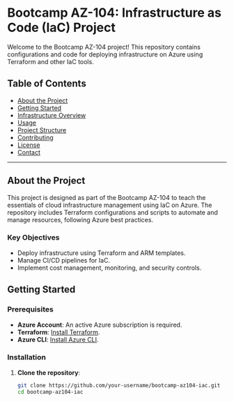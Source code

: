 # Bootcamp AZ-104: Infrastructure as Code (IaC) Project

Welcome to the Bootcamp AZ-104 project! This repository contains configurations and code for deploying infrastructure on Azure using Terraform and other IaC tools.

## Table of Contents
- [About the Project](#about-the-project)
- [Getting Started](#getting-started)
- [Infrastructure Overview](#infrastructure-overview)
- [Usage](#usage)
- [Project Structure](#project-structure)
- [Contributing](#contributing)
- [License](#license)
- [Contact](#contact)

---

## About the Project
This project is designed as part of the Bootcamp AZ-104 to teach the essentials of cloud infrastructure management using IaC on Azure. The repository includes Terraform configurations and scripts to automate and manage resources, following Azure best practices.

### Key Objectives
- Deploy infrastructure using Terraform and ARM templates.
- Manage CI/CD pipelines for IaC.
- Implement cost management, monitoring, and security controls.

## Getting Started

### Prerequisites
- **Azure Account**: An active Azure subscription is required.
- **Terraform**: [Install Terraform](https://www.terraform.io/downloads.html).
- **Azure CLI**: [Install Azure CLI](https://docs.microsoft.com/cli/azure/install-azure-cli).

### Installation
1. **Clone the repository**:
   ```bash
   git clone https://github.com/your-username/bootcamp-az104-iac.git
   cd bootcamp-az104-iac

